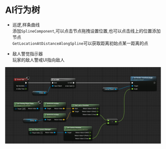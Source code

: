 # AI行为树
+ 巡逻,样条曲线  
添加`SplineComponent`,可以点击节点拖拽设置位置,也可以点击线上的位置添加节点  
`GetLocationAtDistanceAlongSpline`可以获取距离初始点某一距离的点  

+ 敌人警觉指示器  
玩家的敌人警戒UI指向敌人  

![](./图片/敌人警觉UI.png)

